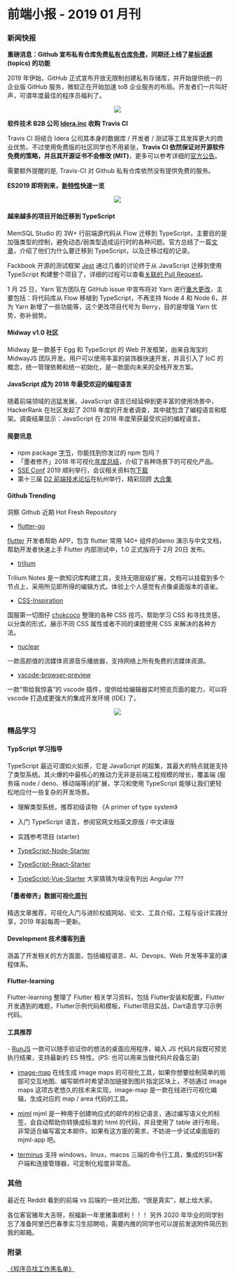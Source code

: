 # 前端小报 - 2019 01 月刊

<h3>新闻快报</h3>

<b>重磅消息：Github 宣布私有仓库免费<a href="https://github.com/pricing?spm=a2c4e.11153940.blogcont689680.11.4ef75204u8Wlu5">私有仓库免费</a>，同期还上线了<a href="https://github.com/topics?spm=a2c4e.11153940.blogcont689680.12.4ef75204GiizAr">星标话题</a> (topics) 的功能</b>

2019 年伊始，GitHub 正式宣布开放无限制创建私有存储库，并开始提供统一的企业版 GitHub 服务，微软正在开始加速 toB 企业服务的布局。开发者们一片叫好声，可谓年度最佳的程序员福利了。

<div style="text-align:center" align="center">
<img src="/images/201901 月刊1.png" align="center" />
</div>

<b>软件技术 B2B 公司 <a href="https://www.idera.com/?spm=a2c4e.11153940.blogcont689680.13.4ef75204wCyPLs">Idera.inc</a> 收购 Travis CI</b>

Travis CI 将结合 Idera 公司其本身的数据库 / 开发者 / 测试等工具发挥更大的商业优势。不过使用免费版的社区同学也不用紧张，<b>Travis CI 依然保证对开源软件免费的策略，并且其开源证书不会修改 (MIT)</b>，更多可以参考详细的<a href="https://blog.travis-ci.com/2019-01-23-travis-ci-joins-idera-inc?spm=a2c4e.11153940.blogcont689680.14.4ef75204AfUigV">官方公告</a>。

需要额外提醒的是, Travis-CI 对 Github 私有仓库依然没有提供免费的服务。

<b>ES2019 即将到来，<a href="https://github.com/tc39/proposals/blob/master/finished-proposals.md?spm=a2c4e.11153940.blogcont689680.15.4ef75204tXW93C&file=finished-proposals.md">新特性</a>快速一览</b>
<div style="text-align:center" align="center">
<img src="/images/201901 月刊2.png" align="center" />
</div>

<h4>越来越多的项目开始迁移到 TypeScript</h4>

MemSQL Studio 的 3W+ 行前端源代码从 Flow 迁移到 TypeScript，主要目的是加强类型的控制，避免动态/弱类型造成运行时的各种问题。官方总结了一篇<a href="https://davidgom.es/porting-30k-lines-of-code-from-flow-to-typescript/?spm=a2c4e.11153940.blogcont689680.16.4ef75204MBr0O3">文章</a>，介绍了他们为什么要迁移到 TypeScript，以及迁移过程的记录。

Fackbook 开源的测试框架 <a href="https://github.com/facebook/jest?spm=a2c4e.11153940.blogcont689680.17.4ef75204k7YXJZ">Jest</a> 通过几番的讨论终于从 JavaScript 迁移到使用 TypeScript 构建整个项目了，详细的过程可以查看<a href="https://github.com/facebook/jest/pull/7554?spm=a2c4e.11153940.blogcont689680.18.4ef75204yUiGhQ">关联的 Pull Request</a>。

1 月 25 日，Yarn 官方团队在 GitHub issue 中宣布将对 Yarn 进行<a href="https://github.com/yarnpkg/yarn?spm=a2c4e.11153940.blogcont689680.19.4ef752041LyQRj">重大更改</a>，主要包括：将代码库从 Flow 移植到 TypeScript，不再支持 Node 4 和 Node 6，并为 Yarn 新增了一些功能等，这个更改项目代号为 Berry，目的是增强 Yarn 优势，弥补弱势。

<h4>Midway v1.0 社区</h4>

Midway 是一款基于 Egg 和 TypeScript 的 Web 开发框架，由来自淘宝的 MidwayJS 团队开发。用户可以使用丰富的装饰器快速开发，并且引入了 IoC 的概念，统一管理依赖和统一初始化，是一款面向未来的全栈开发方案。

<h4>JavaScript 成为 2018 年最受欢迎的编程语言</h4>

随着前端领域的迅猛发展，JavaScript 语言已经延伸到更丰富的使用场景中，HackerRank 在社区发起了 2018 年度的开发者调查，其中就包含了编程语言和框架。调查结果显示：JavaScript 在 2018 年度荣获最受欢迎的编程语言。

<h4>简要讯息</h4>

- npm package <a href="https://anvaka.github.io/pm/?spm=a2c4e.11153940.blogcont689680.23.4ef752042FtYyn#/galaxy/npm?cx=-1345&cy=-7006&cz=-6553&lx=0.6217&ly=-0.6459&lz=0.3098&lw=0.3168&ml=150&s=1.75&l=1&v=2018-11-02T00-00-00Z">字节</a>，你能找到你发过的 npm 包吗？
- 「墨者修齐」2018 年可视化<a href="https://www.yuque.com/mo-college/weekly/ny35wg?spm=a2c4e.11153940.blogcont689680.24.4ef75204EcgQx6">年度总结</a>，介绍了各种场景下的可视化产品。
- <a href="https://seeconf.antfin.com/?spm=a2c4e.11153940.blogcont689680.25.4ef75204oDubdg">SSE Conf</a> 2019 顺利举行，会议相关资料包<a href="https://www.yuque.com/seeconf/content/kbnzac?spm=a2c4e.11153940.blogcont689680.26.4ef75204WkYzKe">下载</a>
- 第十三届 <a href="http://d2forum.alibaba-inc.com/?spm=a2c4e.11153940.blogcont689680.27.4ef752048XIWRh">D2 前端技术论坛</a>在杭州举行，精彩回顾 <a href="https://www.yuque.com/d2forum/content/d213?spm=a2c4e.11153940.blogcont689680.28.4ef75204rXmEfK">大合集</a>

<h4>Github Trending</h4>
洞察 Github 近期 Hot Fresh Repository

- <a href="https://github.com/alibaba/flutter-go?spm=a2c4e.11153940.blogcont689680.29.4ef75204Ropg8o">flutter-go</a>

<a href="https://github.com/flutter/flutter?spm=a2c4e.11153940.blogcont689680.30.4ef75204jdI9vL">flutter</a> 开发者帮助 APP，包含 flutter 常用 140+ 组件的demo 演示与中文文档，帮助开发者快速上手 Flutter 内部测试中，1.0 正式版将于 2月 20日 发布。

- <a href="https://github.com/zadam/trilium?spm=a2c4e.11153940.blogcont689680.31.4ef75204Gm9gSC">trilium</a>

Trilium Notes 是一款知识库构建工具，支持无限层级扩展，文档可以挂载到多个节点上，采用所见即所得的编辑方式。体验上个人感觉有点像桌面版本的语雀。

- <a href="https://github.com/chokcoco/CSS-Inspiration?spm=a2c4e.11153940.blogcont689680.32.4ef75204ppLHvu">CSS-Inspiration</a>

国服第一切图仔 <a href="https://github.com/chokcoco?spm=a2c4e.11153940.blogcont689680.33.4ef75204hEbysE">chokcoco</a> 整理的各种 CSS 技巧，帮助学习 CSS 和寻找灵感，以分类的形式，展示不同 CSS 属性或者不同的课题使用 CSS 来解决的各种方法。[](https://github.com/chokcoco/CSS-Inspiration#%E5%9C%A8%E7%BA%BF%E9%A2%84%E8%A7%88)

- <a href="https://github.com/nukeop/nuclear?spm=a2c4e.11153940.blogcont689680.35.4ef75204rW4abc">nuclear</a>

一款高颜值的流媒体资源音乐播放器，支持网络上所有免费的流媒体资源。

- <a href="https://github.com/auchenberg/vscode-browser-preview?spm=a2c4e.11153940.blogcont689680.36.4ef75204zNtnni">vscode-browser-preview</a>

一款“带给我惊喜”的 vscode 插件，提供给给编辑器实时预览页面的能力，可以将 vscode 打造成更强大的集成开发环境 (IDE) 了。

<div style="text-align:center" align="center">
<img src="/images/201901 月刊3.png" align="center" />
</div>

<h3>精品学习</h3>

<h4>TypScript 学习指导</h4>

TypeScript 最近可谓如火如荼，它是 JavaScript 的超集，其最大的特点就是支持了类型系统。其火爆的中最核心的推动力无非是前端工程规模的增长，覆盖端 (服务端 node / deno、移动端等)的扩展，学习和使用 TypeScript 能够让我们更轻松地应付一些复杂的开发场景。

- 理解类型系统，推荐初级读物 《A primer of type system》
- 入门 TypeScript 语言，参阅官网文档英文原版 / 中文译版
- 实践参考项目 (starter)

- <a href="https://github.com/Microsoft/TypeScript-Node-Starter?spm=a2c4e.11153940.blogcont689680.40.4ef75204tM3WsO">TypeScript-Node-Starter</a>
- <a href="https://github.com/Microsoft/TypeScript-React-Starter?spm=a2c4e.11153940.blogcont689680.41.4ef75204Cp7uJd">TypeScript-React-Starter</a>
- <a href="https://github.com/Microsoft/TypeScript-Vue-Starter?spm=a2c4e.11153940.blogcont689680.42.4ef75204rKIpGW">TypeScript-Vue-Starter</a>
大家猜猜为啥没有列出 Angular ???

<h4>「墨者修齐」数据可视化<a href="https://www.yuque.com/mo-college/weekly?spm=a2c4e.11153940.blogcont689680.44.4ef75204zvw4pH">周刊</a></h4>
精选文章推荐，可视化入门与进阶权威网站、论文、工具介绍，工程与设计实践分享，2019 年起每周一更新。

<h4>Development 技术播客<a href="https://github.com/rShetty/awesome-podcasts?spm=a2c4e.11153940.blogcont689680.45.4ef75204xxLig3#web-development">列表</a></h4>
涵盖了开发相关的方方面面，包括编程语言、AI、Devops、Web 开发等丰富的课程体系。

<h4>Flutter-learning</h4>
Flutter-learning 整理了 Flutter 相关学习资料，包括 Flutter安装和配置，Flutter开发遇到的难题，Flutter示例代码和模板，Flutter项目实战，Dart语言学习示例代码。

<h4>工具推荐</h4>
- <a href="https://projects.lukehaas.me/runjs/?spm=a2c4e.11153940.blogcont689680.47.4ef75204cCfwdg">RunJS</a>
一款可以随手验证你的想法的桌面应用程序，输入 JS 代码片段既可预览执行结果，支持最新的 ES 特性。(PS: 也可以用来当做代码片段备忘录)

- <a href="https://www.image-map.net/?spm=a2c4e.11153940.blogcont689680.48.4ef75204zVKm14">image-map</a>
在线生成 image maps 的可视化工具，如果你想要绘制简单的局部可交互地图、编写邮件时希望添加链接到图片指定区块上，不妨通过 image maps 这项古老悠久的技术来实现，image-map 是一款在线进行可视化编辑，生成对应的 map / area 代码的工具。

-  <a href="https://github.com/mjmlio/mjml?spm=a2c4e.11153940.blogcont689680.49.4ef75204Ni600C">mjml</a>
mjml 是一种用于创建响应式的邮件的标记语言，通过编写语义化的标签，会自动帮助你转换成标准的 html 的代码，并且使用了 table 进行布局，非常适合编写富文本邮件。如果有这方面的需求，不妨进一步试试桌面版的 mjml-app 吧。

- <a href="https://github.com/Eugeny/terminus?spm=a2c4e.11153940.blogcont689680.51.4ef75204XSDQfK">terminus</a>
支持 windows，linux，macos 三端的命令行工具，集成的SSH客户端和连接管理器，可定制化程度非常高。

<h3>其他</h3>
最近在 Reddit 看到的前端 vs 后端的一些对比图，“很是真实”，献上给大家。

各位客官猪年大吉呀，祝福新一年里猪事顺利！！！ 另外 2020 年毕业的同学别忘了准备阿里巴巴春季实习生招聘哈，需要内推的同学也可以提前发送附件简历到我的邮箱。

<h3>附录</h3>
<a href="https://github.com/shengxinjing/programmer-job-blacklist?spm=a2c4e.11153940.blogcont689680.54.4ef75204WwoXNF">《程序员找工作黑名单》</a>
